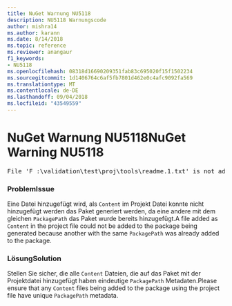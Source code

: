 ```yaml
---
title: NuGet Warnung NU5118
description: NU5118 Warnungscode
author: mishra14
ms.author: karann
ms.date: 8/14/2018
ms.topic: reference
ms.reviewer: anangaur
f1_keywords:
- NU5118
ms.openlocfilehash: 08318d16690209351fab83c695020f15f1502234
ms.sourcegitcommit: 1d1406764c6af5fb7801d462e0c4afc9092fa569
ms.translationtype: MT
ms.contentlocale: de-DE
ms.lasthandoff: 09/04/2018
ms.locfileid: "43549559"
---
```

# <a name="nuget-warning-nu5118"></a><span data-ttu-id="787c4-103">NuGet Warnung NU5118</span><span class="sxs-lookup"><span data-stu-id="787c4-103">NuGet Warning NU5118</span></span>
<pre>File 'F :\validation\test\proj\tools\readme.1.txt' is not added because the package already contains file 'tools\readme.txt'</pre>

### <a name="issue"></a><span data-ttu-id="787c4-104">Problem</span><span class="sxs-lookup"><span data-stu-id="787c4-104">Issue</span></span>

<span data-ttu-id="787c4-105">Eine Datei hinzugefügt wird, als `Content` im Projekt Datei konnte nicht hinzugefügt werden das Paket generiert werden, da eine andere mit dem gleichen `PackagePath` das Paket wurde bereits hinzugefügt.</span><span class="sxs-lookup"><span data-stu-id="787c4-105">A file added as `Content` in the project file could not be added to the package being generated because another with the same `PackagePath` was already added to the package.</span></span>


### <a name="solution"></a><span data-ttu-id="787c4-106">Lösung</span><span class="sxs-lookup"><span data-stu-id="787c4-106">Solution</span></span>

<span data-ttu-id="787c4-107">Stellen Sie sicher, die alle `Content` Dateien, die auf das Paket mit der Projektdatei hinzugefügt haben eindeutige `PackagePath` Metadaten.</span><span class="sxs-lookup"><span data-stu-id="787c4-107">Please ensure that any `Content` files being added to the package using the project file have unique `PackagePath` metadata.</span></span>

